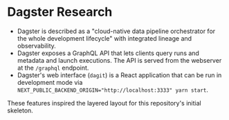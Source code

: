 # Dagster Research

- Dagster is described as a "cloud-native data pipeline orchestrator for the whole development lifecycle" with integrated lineage and observability.
- Dagster exposes a GraphQL API that lets clients query runs and metadata and launch executions. The API is served from the webserver at the `/graphql` endpoint.
- Dagster's web interface (`dagit`) is a React application that can be run in development mode via `NEXT_PUBLIC_BACKEND_ORIGIN="http://localhost:3333" yarn start`.

These features inspired the layered layout for this repository's initial skeleton.
